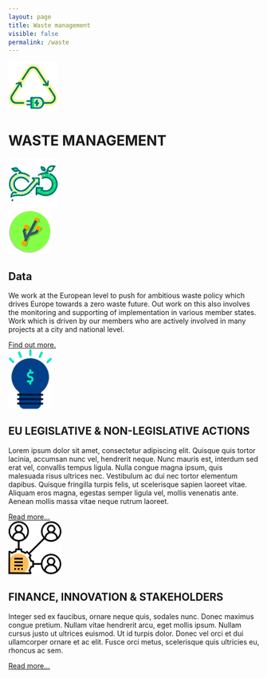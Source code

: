```yaml
---
layout: page
title: Waste management
visible: false
permalink: /waste
---
```


<div>
	<div class="centered-title">
		<img src="/assets/icons/waste1.png">
		<h1>WASTE MANAGEMENT</h1>
		<img src="/assets/icons/waste2.png">
	</div>
	<div class="flex-container">
		<div class="row">
			<img class="card-img" src="/assets/icons/data.png">
			<div class="card-descr">
				<h2>Data</h2>
				<p>We work at the European level to push for ambitious waste policy which drives Europe towards a zero waste future. Out work on this also involves the monitoring and supporting of implementation in various member states. Work which is driven by our members who are actively involved in many projects at a city and national level.</p>
				<a href="/waste/data">Find out more.</a>
			</div>
		</div>
		<div class="row">
			<img class="card-img" src="/assets/icons/innovation.png">
			<div class="card-descr">
				<h2>EU LEGISLATIVE & NON-LEGISLATIVE ACTIONS</h2>
				<p>Lorem ipsum dolor sit amet, consectetur adipiscing elit. Quisque quis tortor lacinia, accumsan nunc vel, hendrerit neque. Nunc mauris est, interdum sed erat vel, convallis tempus ligula. Nulla congue magna ipsum, quis malesuada risus ultrices nec. Vestibulum ac dui nec tortor elementum dapibus. Quisque fringilla turpis felis, ut scelerisque sapien laoreet vitae. Aliquam eros magna, egestas semper ligula vel, mollis venenatis ante. Aenean mollis massa vitae neque rutrum laoreet.</p>
				<a href="#">Read more...</a>
			</div>
		</div>
		<div class="row">
			<img class="card-img" src="/assets/icons/stakeholders.png">
			<div class="card-descr">
				<h2>FINANCE, INNOVATION & STAKEHOLDERS</h2>
				<p>Integer sed ex faucibus, ornare neque quis, sodales nunc. Donec maximus congue pretium. Nullam vitae hendrerit arcu, eget mollis ipsum. Nullam cursus justo ut ultrices euismod. Ut id turpis dolor. Donec vel orci et dui ullamcorper ornare et ac elit. Fusce orci metus, scelerisque quis ultricies eu, rhoncus ac sem.</p>
				<a href="#">Read more...</a>
			</div>
		</div>
	</div>

</div>





